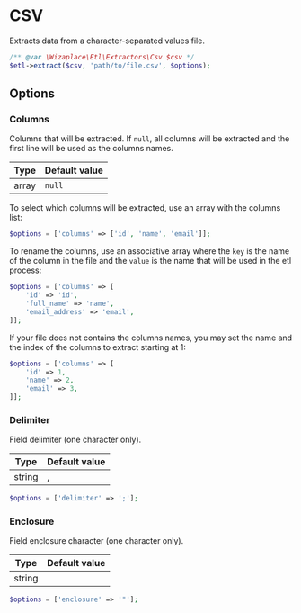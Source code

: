 # CSV

Extracts data from a character-separated values file.

```php
/** @var \Wizaplace\Etl\Extractors\Csv $csv */
$etl->extract($csv, 'path/to/file.csv', $options);
```


## Options

### Columns
Columns that will be extracted. If `null`, all columns will be extracted and the first line will be used as the columns names.

| Type | Default value |
|----- | ------------- |
| array | `null` |

To select which columns will be extracted, use an array with the columns list:
```php
$options = ['columns' => ['id', 'name', 'email']];
```

To rename the columns, use an associative array where the `key` is the name of the column in the file and the `value` is the name that will be used in the etl process:
```php
$options = ['columns' => [
    'id' => 'id',
    'full_name' => 'name',
    'email_address' => 'email',
]];
```

If your file does not contains the columns names, you may set the name and the index of the columns to extract starting at 1:
```php
$options = ['columns' => [
    'id' => 1,
    'name' => 2,
    'email' => 3,
]];
```

### Delimiter
Field delimiter (one character only).

| Type | Default value |
|----- | ------------- |
| string | , |

```php
$options = ['delimiter' => ';'];
```

### Enclosure
Field enclosure character (one character only).

| Type | Default value |
|----- | ------------- |
| string | |

```php
$options = ['enclosure' => '"'];
```
